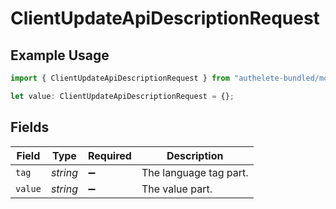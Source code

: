 # ClientUpdateApiDescriptionRequest

## Example Usage

```typescript
import { ClientUpdateApiDescriptionRequest } from "authelete-bundled/models/operations";

let value: ClientUpdateApiDescriptionRequest = {};
```

## Fields

| Field                  | Type                   | Required               | Description            |
| ---------------------- | ---------------------- | ---------------------- | ---------------------- |
| `tag`                  | *string*               | :heavy_minus_sign:     | The language tag part. |
| `value`                | *string*               | :heavy_minus_sign:     | The value part.        |